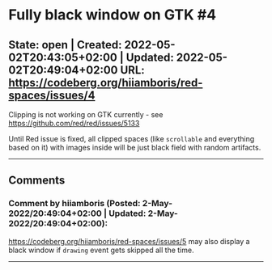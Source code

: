 # Fully black window on GTK #4

**State:** open | **Created:** 2022-05-02T20:43:05+02:00 | **Updated:** 2022-05-02T20:49:04+02:00
**URL:** <https://codeberg.org/hiiamboris/red-spaces/issues/4>
---

Clipping is not working on GTK currently - see https://github.com/red/red/issues/5133

Until Red issue is fixed, all clipped spaces (like `scrollable` and everything based on it) with images inside will be just black field with random artifacts.

---
## Comments

### Comment by **hiiamboris** (**Posted:** 2-May-2022/20:49:04+02:00 | **Updated:** 2-May-2022/20:49:04+02:00):

https://codeberg.org/hiiamboris/red-spaces/issues/5 may also display a black window if `drawing` event gets skipped all the time.

---
